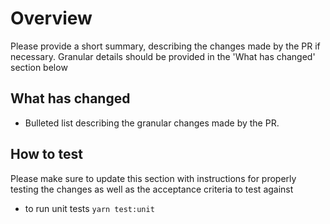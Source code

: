 # Overview

Please provide a short summary, describing the changes made by the PR if necessary. Granular details should be provided in the 'What has changed' section below

## What has changed

- Bulleted list describing the granular changes made by the PR.

## How to test

Please make sure to update this section with instructions for properly testing the changes as well as the acceptance criteria to test against

- to run unit tests `yarn test:unit`
